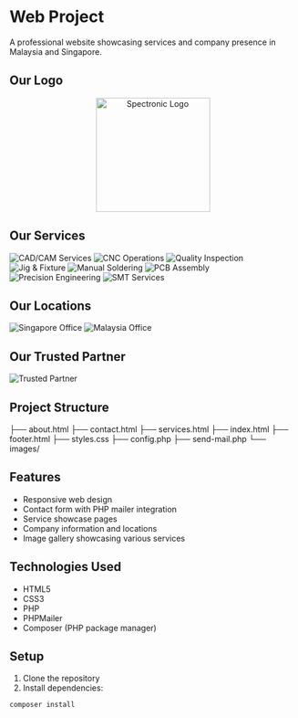 
# Web Project

A professional website showcasing services and company presence in Malaysia and Singapore.

## Our Logo

<p align="center">
  <img src="images/company/spectronic.jpg" alt="Spectronic Logo" width="200"/>
</p>

## Our Services

![CAD/CAM Services](images/services/cad.jpg)
![CNC Operations](images/services/cnc.jpg)
![Quality Inspection](images/services/inspection.jpg)
![Jig & Fixture](images/services/jig.jpg)
![Manual Soldering](images/services/manual.jpg)
![PCB Assembly](images/services/pcb.jpg)
![Precision Engineering](images/services/precision.jpg)
![SMT Services](images/services/smt.jpg)


## Our Locations

![Singapore Office](images/company/singapore.jpg)
![Malaysia Office](images/company/malaysia.png)


## Our Trusted Partner

![Trusted Partner](images/company/customer.png)


## Project Structure

├── about.html
├── contact.html
├── services.html
├── index.html
├── footer.html
├── styles.css
├── config.php
├── send-mail.php
└── images/


## Features

- Responsive web design  
- Contact form with PHP mailer integration  
- Service showcase pages  
- Company information and locations  
- Image gallery showcasing various services  

## Technologies Used

- HTML5  
- CSS3  
- PHP  
- PHPMailer  
- Composer (PHP package manager)

## Setup

1. Clone the repository  
2. Install dependencies:

```bash
composer install

